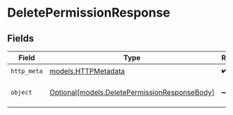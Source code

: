 # DeletePermissionResponse


## Fields

| Field                                                                                      | Type                                                                                       | Required                                                                                   | Description                                                                                |
| ------------------------------------------------------------------------------------------ | ------------------------------------------------------------------------------------------ | ------------------------------------------------------------------------------------------ | ------------------------------------------------------------------------------------------ |
| `http_meta`                                                                                | [models.HTTPMetadata](../models/httpmetadata.md)                                           | :heavy_check_mark:                                                                         | N/A                                                                                        |
| `object`                                                                                   | [Optional[models.DeletePermissionResponseBody]](../models/deletepermissionresponsebody.md) | :heavy_minus_sign:                                                                         | Sucessfully deleted a permission                                                           |